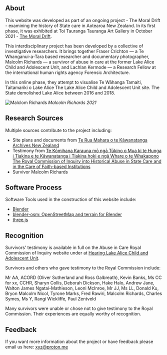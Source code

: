 ## About

This website was developed as part of an ongoing project - The Moral Drift - examining the history of State care in Aotearoa New Zealand. In its first phase, it was exhibited at Toi Tauranga Tauranga Art Gallery in October 2021 - [The Moral Drift](https://www.artgallery.org.nz/exhibitions/id/1751).

This interdisciplinary project has been developed by a collective of investigative researchers.  It brings together Fraser Crichton — a Te Whanganui-a-Tara based researcher and documentary photographer, Malcolm Richards — a survivor of abuse in care at the former Lake Alice Child and Adolescent Unit, and Lachlan Kermode — a Research Fellow at the international human rights agency Forensic Architecture. 

In this online phase, they attempt to visualise Te Wāhanga Tamaiti, Taitamariki o Lake Alice The Lake Alice Child and Adolescent Unit site. The State demolished Lake Alice between 2016 and 2018. 

![Malclom Richards](https://d10yslqdemxz8r.cloudfront.net/lake-alice.space/images/fc-20211029-00028-FCC2910_FCC2910-R1-E001.jpg)
*Malcolm Richards 2021*


## Research Sources

Multiple sources contribute to the project including: 

* Site plans and documents from [Te Rua Mahara o te Kāwanatanga Archives New Zealand](https://www.archives.govt.nz/)
* Testimony from [Te Kōmihana Karauna mō ngā Tūkino o Mua ki te Hunga i Tiakina e te Kāwanatanga i Tiakina hoki e ngā Whare o te Whakapono The Royal Commission of Inquiry into Historical Abuse in State Care and in the Care of Faith-based Institutions](https://www.abuseincare.org.nz) 
* Survivor Malcolm Richards

## Software Process

Software Tools used in the construction of this website include: 

* [Blender](https://www.blender.org/)
* [blender-osm: OpenStreetMap and terrain for Blender](https://github.com/vvoovv/blender-osm)
* [three.js](https://threejs.org/)

## Recognition

Survivors' testimony is available in full on the Abuse in Care Royal Commission of Inquiry website under at [Hearing Lake Alice Child and Adolescent Unit](https://www.abuseincare.org.nz/our-inquiries/abuse-in-state-psychiatric-care/public-hearing-lake-alice-child-and-adolescent-unit/).

Survivors and others who gave testimony to the Royal Commission include:

Mr AA, ACORD (Oliver Sutherland and Ross Galbreath), Kevin Banks, Ms CC for xx, CCHR, Sharyn Collis, Deborah Dickson, Hake Halo, Andrew Jane, Walton James Ngatai-Mathieson, Leoni McInroe, Mr JJ, Ms LL, Donald Ku, Bryon Malcolm Nicol, Tyrone Marks, Fred Rawiri, Malcolm Richards, Charles Symes, Ms Y, Rangi Wickliffe, Paul Zentveld

Many survivors were unable or chose not to give testimony to the Royal Commission. Their experiences are equally worthy of recognition.    

## Feedback

If you want more information about the project or have feedback please email us here: xyz@proton.me
